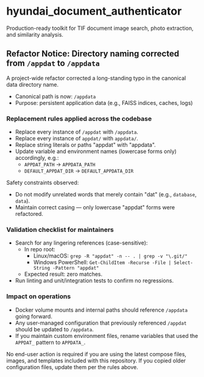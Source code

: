 # hyundai_document_authenticator

Production-ready toolkit for TIF document image search, photo extraction, and similarity analysis.

## Refactor Notice: Directory naming corrected from `/appdat` to `/appdata`

A project-wide refactor corrected a long-standing typo in the canonical data directory name.

- Canonical path is now: `/appdata`
- Purpose: persistent application data (e.g., FAISS indices, caches, logs)

### Replacement rules applied across the codebase

- Replace every instance of `/appdat` with `/appdata`.
- Replace every instance of `appdat/` with `appdata/`.
- Replace string literals or paths "appdat" with "appdata".
- Update variable and environment names (lowercase forms only) accordingly, e.g.:
  - `APPDAT_PATH` → `APPDATA_PATH`
  - `DEFAULT_APPDAT_DIR` → `DEFAULT_APPDATA_DIR`

Safety constraints observed:
- Do not modify unrelated words that merely contain "dat" (e.g., `database`, `data`).
- Maintain correct casing — only lowercase "appdat" forms were refactored.

### Validation checklist for maintainers

- Search for any lingering references (case-sensitive):
  - In repo root:
    - Linux/macOS: `grep -R "appdat" -n -- . | grep -v "\.git/"`
    - Windows PowerShell: `Get-ChildItem -Recurse -File | Select-String -Pattern "appdat"`
  - Expected result: zero matches.
- Run linting and unit/integration tests to confirm no regressions.

### Impact on operations

- Docker volume mounts and internal paths should reference `/appdata` going forward.
- Any user-managed configuration that previously referenced `/appdat` should be updated to `/appdata`.
- If you maintain custom environment files, rename variables that used the `APPDAT_` pattern to `APPDATA_`.

No end-user action is required if you are using the latest compose files, images, and templates included with this repository. If you copied older configuration files, update them per the rules above.
